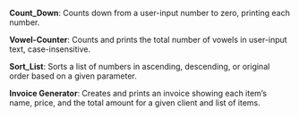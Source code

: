 __Count_Down__: Counts down from a user-input number to zero, printing each number.

__Vowel-Counter__: Counts and prints the total number of vowels in user-input text, case-insensitive.

__Sort_List__: Sorts a list of numbers in ascending, descending, or original order based on a given parameter.

__Invoice Generator__: Creates and prints an invoice showing each item’s name, price, and the total amount for a given client and list of items.
